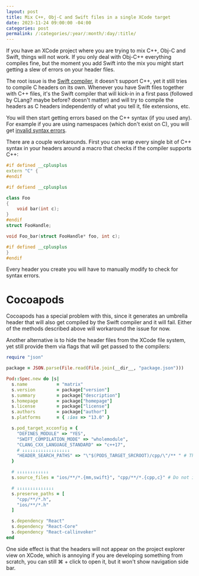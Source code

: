 ```yaml
---
layout: post
title: Mix C++, Obj-C and Swift files in a single XCode target
date: 2023-11-24 09:00:00 -04:00
categories: post
permalink: /:categories/:year/:month/:day/:title/
---
```


If you have an XCode project where you are trying to mix C++, Obj-C and Swift, things will not work. If you only deal with Obj-C++ everything compiles fine, but the moment you add Swift into the mix you might start getting a slew of errors on your header files.

The root issue is the [Swift compiler](https://stackoverflow.com/questions/47788422/cannot-use-namespace-and-cannot-include-standard-c-library-in-my-h-files), it doesn't support C++, yet it still tries to compile C headers on its own. Whenever you have Swift files together with C++ files, it's the Swift compiler that will kick-in in a first pass (followed by CLang? maybe before? doesn't matter) and will try to compile the headers as C headers independently of what you tell it, file extensions, etc.

You will then start getting errors based on the C++ syntax (if you used any). For example if you are using namespaces (which don't exist on C), you will get [invalid syntax errors](https://github.com/CocoaPods/CocoaPods/issues/12105#issuecomment-1824455557).

There are a couple workarounds. First you can wrap every single bit of C++ syntax in your headers around a macro that checks if the compiler supports C++:

```C++
#if defined __cplusplus
extern "C" {
#endif

#if defiend __cplusplus

class Foo
{
    void bar(int c);
}
#endif
struct FooHandle;

void Foo_bar(struct FooHandle* foo, int c);

#if defined __cplusplus
}
#endif
```

Every header you create you will have to manually modify to check for syntax errors.

# Cocoapods

Cocoapods has a special problem with this, since it generates an umbrella header that will also get compiled by the Swift compiler and it will fail. Either of the methods described above will workaround the issue for now.

Another alternative is to hide the header files from the XCode file system, yet still provide them via flags that will get passed to the compilers:

```ruby
require "json"

package = JSON.parse(File.read(File.join(__dir__, "package.json")))

Pod::Spec.new do |s|
  s.name           = "matrix"
  s.version        = package["version"]
  s.summary        = package["description"]
  s.homepage       = package["homepage"]
  s.license        = package["license"]
  s.authors        = package["author"]
  s.platforms      = { :ios => "13.0" }

  s.pod_target_xcconfig = {
    "DEFINES_MODULE" => "YES",
    "SWIFT_COMPILATION_MODE" => "wholemodule",
    "CLANG_CXX_LANGUAGE_STANDARD" => "c++17",
    # ↓↓↓↓↓↓↓↓↓↓↓↓↓↓↓↓↓↓
    "HEADER_SEARCH_PATHS" => "\"$(PODS_TARGET_SRCROOT)/cpp/\"/** " # This will link the headers at compile time, flag passed directly to the compiler
  }

  # ↓↓↓↓↓↓↓↓↓↓↓↓
  s.source_files = "ios/**/*.{mm,swift}", "cpp/**/*.{cpp,c}" # Do not include the headers in the sources, then XCode won't try to compile them

  # ↓↓↓↓↓↓↓↓↓↓↓↓↓↓
  s.preserve_paths = [
    "cpp/**/*.h",
    "ios/**/*.h"
  ]

  s.dependency "React"
  s.dependency "React-Core"
  s.dependency "React-callinvoker"
end
```

One side effect is that the headers will not appear on the project explorer view on XCode, which is annoying if you are developing something from scratch, you can still ⌘ + click to open it, but it won't show navigation side bar.
